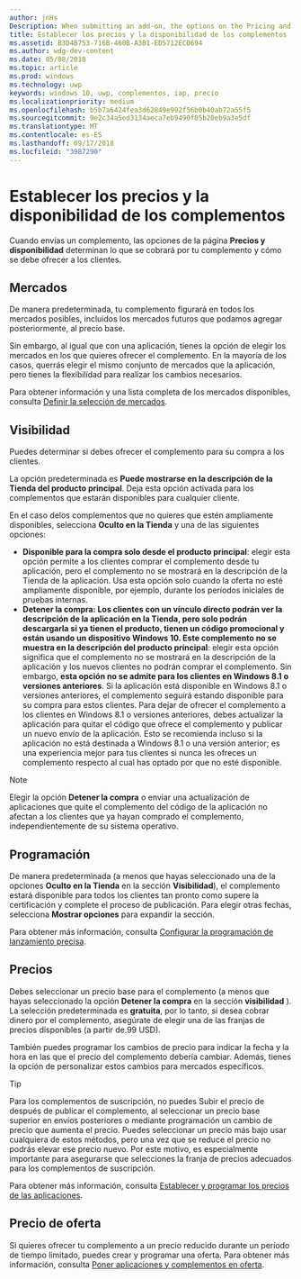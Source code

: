 ```yaml
---
author: jnHs
Description: When submitting an add-on, the options on the Pricing and availability page determine what to charge for your add-on and how it should be offered to customers.
title: Establecer los precios y la disponibilidad de los complementos
ms.assetid: B3D4B753-716B-460B-A3B1-ED5712ECD694
ms.author: wdg-dev-content
ms.date: 05/08/2018
ms.topic: article
ms.prod: windows
ms.technology: uwp
keywords: windows 10, uwp, complementos, iap, precio
ms.localizationpriority: medium
ms.openlocfilehash: b5b7a6424fea3d62849e992f56b0b40ab72a55f5
ms.sourcegitcommit: 9e2c34a5ed3134aeca7eb9490f05b20eb9a3e5df
ms.translationtype: MT
ms.contentlocale: es-ES
ms.lasthandoff: 09/17/2018
ms.locfileid: "3987290"
---
```

# <a name="set-add-on-pricing-and-availability"></a>Establecer los precios y la disponibilidad de los complementos


Cuando envías un complemento, las opciones de la página **Precios y disponibilidad** determinan lo que se cobrará por tu complemento y cómo se debe ofrecer a los clientes.

## <a name="markets"></a>Mercados

De manera predeterminada, tu complemento figurará en todos los mercados posibles, incluidos los mercados futuros que podamos agregar posteriormente, al precio base.

Sin embargo, al igual que con una aplicación, tienes la opción de elegir los mercados en los que quieres ofrecer el complemento. En la mayoría de los casos, querrás elegir el mismo conjunto de mercados que la aplicación, pero tienes la flexibilidad para realizar los cambios necesarios. 

Para obtener información y una lista completa de los mercados disponibles, consulta [Definir la selección de mercados](define-pricing-and-market-selection.md).

## <a name="visibility"></a>Visibilidad

Puedes determinar si debes ofrecer el complemento para su compra a los clientes. 

La opción predeterminada es **Puede mostrarse en la descripción de la Tienda del producto principal**. Deja esta opción activada para los complementos que estarán disponibles para cualquier cliente. 

En el caso delos complementos que no quieres que estén ampliamente disponibles, selecciona **Oculto en la Tienda** y una de las siguientes opciones:

-   **Disponible para la compra solo desde el producto principal**: elegir esta opción permite a los clientes comprar el complemento desde tu aplicación, pero el complemento no se mostrará en la descripción de la Tienda de la aplicación. Usa esta opción solo cuando la oferta no esté ampliamente disponible, por ejemplo, durante los períodos iniciales de pruebas internas.
-   **Detener la compra: Los clientes con un vínculo directo podrán ver la descripción de la aplicación en la Tienda, pero solo podrán descargarla si ya tienen el producto, tienen un código promocional y están usando un dispositivo Windows 10. Este complemento no se muestra en la descripción del producto principal**: elegir esta opción significa que el complemento no se mostrará en la descripción de la aplicación y los nuevos clientes no podrán comprar el complemento. Sin embargo, **esta opción no se admite para los clientes en Windows 8.1 o versiones anteriores**. Si la aplicación está disponible en Windows 8.1 o versiones anteriores, el complemento seguirá estando disponible para su compra para estos clientes. Para dejar de ofrecer el complemento a los clientes en Windows 8.1 o versiones anteriores, debes actualizar la aplicación para quitar el código que ofrece el complemento y publicar un nuevo envío de la aplicación. Esto se recomienda incluso si la aplicación no está destinada a Windows 8.1 o una versión anterior; es una experiencia mejor para tus clientes si nunca les ofreces un complemento respecto al cual has optado por que no esté disponible.
    
 > [!NOTE] 
 > Elegir la opción **Detener la compra** o enviar una actualización de aplicaciones que quite el complemento del código de la aplicación no afectan a los clientes que ya hayan comprado el complemento, independientemente de su sistema operativo.


## <a name="schedule"></a>Programación

De manera predeterminada (a menos que hayas seleccionado una de la opciones **Oculto en la Tienda** en la sección **Visibilidad**), el complemento estará disponible para todos los clientes tan pronto como supere la certificación y complete el proceso de publicación. Para elegir otras fechas, selecciona **Mostrar opciones** para expandir la sección. 

Para obtener más información, consulta [Configurar la programación de lanzamiento precisa](configure-precise-release-scheduling.md).


## <a name="pricing"></a>Precios

Debes seleccionar un precio base para el complemento (a menos que hayas seleccionado la opción **Detener la compra** en la sección **visibilidad** ). La selección predeterminada es **gratuita**, por lo tanto, si desea cobrar dinero por el complemento, asegúrate de elegir una de las franjas de precios disponibles (a partir de.99 USD).

También puedes programar los cambios de precio para indicar la fecha y la hora en las que el precio del complemento debería cambiar. Además, tienes la opción de personalizar estos cambios para mercados específicos. 

> [!TIP]
> Para los complementos de suscripción, no puedes Subir el precio de después de publicar el complemento, al seleccionar un precio base superior en envíos posteriores o mediante programación un cambio de precio que aumenta el precio. Puedes seleccionar un precio más bajo usar cualquiera de estos métodos, pero una vez que se reduce el precio no podrás elevar ese precio nuevo. Por este motivo, es especialmente importante para asegurarse que selecciones la franja de precios adecuados para los complementos de suscripción. 

Para obtener más información, consulta [Establecer y programar los precios de las aplicaciones](set-and-schedule-app-pricing.md).


## <a name="sale-pricing"></a>Precio de oferta

Si quieres ofrecer tu complemento a un precio reducido durante un período de tiempo limitado, puedes crear y programar una oferta. Para obtener más información, consulta [Poner aplicaciones y complementos en oferta](put-apps-and-add-ons-on-sale.md).



